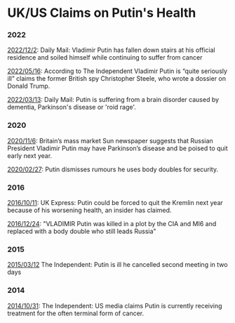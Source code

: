 # UK/US Claims on Putin's Health

### 2022

[2022/12/2](https://www.dailymail.co.uk/news/article-11494595/Vladimir-Putin-fell-stairs-home-soiled-himself.html):
Daily Mail: Vladimir Putin has fallen down stairs at his official residence and soiled
himself while continuing to suffer from cancer

[2022/05/16](https://www.independent.co.uk/news/world/europe/putin-sick-ex-british-spy-ukraine-b2079833.html):
According to The Independent Vladimir Putin is “quite seriously ill” claims the
former British spy Christopher Steele, who wrote a dossier on Donald Trump.

[2022/03/13](https://www.hindustantimes.com/world-news/is-vladimir-putin-seriously-ill-what-uk-media-reported-so-far-101647180563181.html):
Daily Mail: Putin is suffering from a brain disorder caused by dementia,
Parkinson's disease or 'roid rage'.

### 2020

[2020/11/6](https://www.reuters.com/article/uk-russia-putin-health-idUKKBN27M17H):
Britain’s mass market Sun newspaper suggests that Russian President
Vladimir Putin may have Parkinson’s disease and be poised to quit early
next year.

[2020/02/27](https://www.bbc.com/news/world-europe-51658065): Putin dismisses rumours he uses body doubles for security.

### 2016

[2016/10/11](https://www.express.co.uk/news/world/731307/Vladimir-Putin-resign-Russian-president-quit):
UK Express: Putin could be forced to quit the Kremlin next year because of his worsening
health, an insider has claimed.

[2016/12/24](https://www.dailystar.co.uk/news/latest-news/vladimir-putin-russia-body-double-17083215):
"VLADIMIR Putin was killed in a plot by the CIA and MI6 and replaced
with a body double who still leads Russia"

### 2015

[2015/03/12](https://www.independent.co.uk/news/people/vladimir-putin-health-fears-kremlin-denies-rumours-president-is-ill-after-he-cancels-second-meeting-in-two-days-10102967.html)
The Independent: Putin is ill he cancelled second meeting in two days

### 2014

[2014/10/31](https://www.independent.co.uk/news/people/vladimir-putin-cancer-reports-kremlin-rep-furiously-dismisses-speculation-over-russian-leader-s-health-tells-media-to-bite-your-tongue-9830559.html):
The Independent: US media claims Putin is currently receiving treatment for
the often terminal form of cancer.


